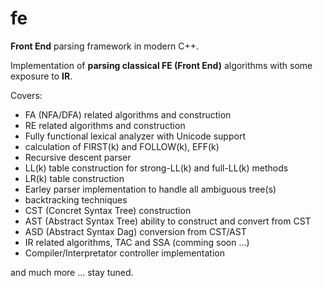 # fe
**Front End** parsing framework in modern C++.

Implementation of **parsing classical FE (Front End)** algorithms with some exposure to **IR**.

Covers:
- FA (NFA/DFA) related algorithms and construction
- RE related algorithms and construction
- Fully functional lexical analyzer with Unicode support
- calculation of FIRST(k) and FOLLOW(k), EFF(k)
- Recursive descent parser
- LL(k) table construction for strong-LL(k) and full-LL(k) methods
- LR(k) table construction 
- Earley parser implementation to handle all ambiguous tree(s)
- backtracking techniques
- CST (Concret Syntax Tree) construction
- AST (Abstract Syntax Tree) ability to construct and convert from CST
- ASD (Abstract Syntax Dag) conversion from CST/AST
- IR related algorithms, TAC and SSA (comming soon ...)
- Compiler/Interpretator controller implementation

and much more ... stay tuned.
